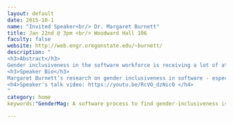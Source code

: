 ```yaml
---
layout: default
date: 2015-10-1
name: "Invited Speaker<br/> Dr. Margaret Burnett"
title: Jan 22nd @ 3pm <br/> Woodward Hall 106
faculty: false
website: http://web.engr.oregonstate.edu/~burnett/
description: "
<h3>Abstract</h3>
Gender inclusiveness in the software workforce is receiving a lot of attention these days, but it overlooks a potentially critical factor—the software itself. Research into how individual differences cluster by gender shows that males and females tend to work differently with software that aims to help people solve problems (e.g., tools for debugging, for end-user programming, for game-based learning, and for visualizing information). However, many features of problem-solving software are (inadvertently) designed around the way males tend to problem-solve. In this talk, I’ll explain 5 facets of gender inclusiveness in software and how they tie to a large body of foundational work from computer science, psychology, education, communications, and women’s studies. I’ll also present emerging work on our GenderMag method, an inspection method that encapsulates these 5 facets into practitioner-ready form.  Emerging empirical results suggest that GenderMag is remarkably effective at enabling software practitioners to pinpoint gender inclusiveness issues in their own software.   
<h3>Speaker Bio</h3>
Margaret Burnett’s research on gender inclusiveness in software - especially in software tools for programming and problem-solving - spans over 10 years. Prior to this work, most gender investigations into software had addressed only gender-targeted software, such as video games for girls. Burnett and her team systematically debunked misconceptions of gender neutrality in a variety of software platforms, and then devised software features that help avert the identified problems. She has reported these results in over 30 publications, and has presented keynotes and invited talks on this topic in 8 countries. She is an ACM Distinguished Scientist and an ACM Distinguished Speaker. She serves on a variety of HCI and Software Engineering committees and editorial boards, and on the Advisory Board of the Academic branch of National Center for Women & Information Technology (NCWIT).
<h4>Speaker's talk video: https://youtu.be/RcVO_dzNic0 </h4>
"
category: home
keywords:"GenderMag: A software process to find gender-inclusiveness issues in software"

---
```

